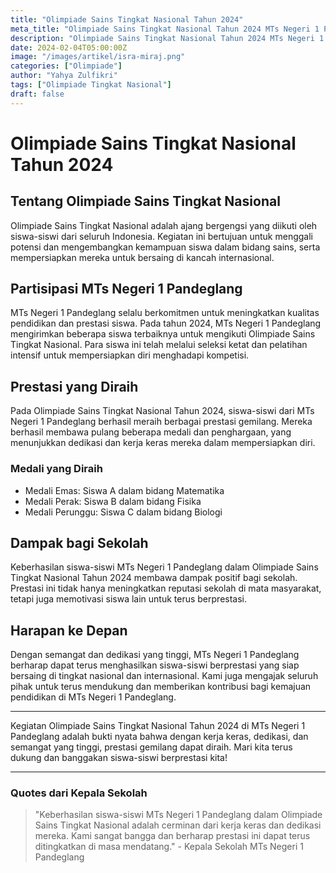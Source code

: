 ```yaml
---
title: "Olimpiade Sains Tingkat Nasional Tahun 2024"
meta_title: "Olimpiade Sains Tingkat Nasional Tahun 2024 MTs Negeri 1 Pandeglang"
description: "Olimpiade Sains Tingkat Nasional Tahun 2024 MTs Negeri 1 Pandeglang"
date: 2024-02-04T05:00:00Z
image: "/images/artikel/isra-miraj.png"
categories: ["Olimpiade"]
author: "Yahya Zulfikri"
tags: ["Olimpiade Tingkat Nasional"]
draft: false
---
```


# Olimpiade Sains Tingkat Nasional Tahun 2024

## Tentang Olimpiade Sains Tingkat Nasional

Olimpiade Sains Tingkat Nasional adalah ajang bergengsi yang diikuti oleh siswa-siswi dari seluruh Indonesia. Kegiatan ini bertujuan untuk menggali potensi dan mengembangkan kemampuan siswa dalam bidang sains, serta mempersiapkan mereka untuk bersaing di kancah internasional.

## Partisipasi MTs Negeri 1 Pandeglang

MTs Negeri 1 Pandeglang selalu berkomitmen untuk meningkatkan kualitas pendidikan dan prestasi siswa. Pada tahun 2024, MTs Negeri 1 Pandeglang mengirimkan beberapa siswa terbaiknya untuk mengikuti Olimpiade Sains Tingkat Nasional. Para siswa ini telah melalui seleksi ketat dan pelatihan intensif untuk mempersiapkan diri menghadapi kompetisi.

## Prestasi yang Diraih

Pada Olimpiade Sains Tingkat Nasional Tahun 2024, siswa-siswi dari MTs Negeri 1 Pandeglang berhasil meraih berbagai prestasi gemilang. Mereka berhasil membawa pulang beberapa medali dan penghargaan, yang menunjukkan dedikasi dan kerja keras mereka dalam mempersiapkan diri.

### Medali yang Diraih

- Medali Emas: Siswa A dalam bidang Matematika
- Medali Perak: Siswa B dalam bidang Fisika
- Medali Perunggu: Siswa C dalam bidang Biologi

## Dampak bagi Sekolah

Keberhasilan siswa-siswi MTs Negeri 1 Pandeglang dalam Olimpiade Sains Tingkat Nasional Tahun 2024 membawa dampak positif bagi sekolah. Prestasi ini tidak hanya meningkatkan reputasi sekolah di mata masyarakat, tetapi juga memotivasi siswa lain untuk terus berprestasi.

## Harapan ke Depan

Dengan semangat dan dedikasi yang tinggi, MTs Negeri 1 Pandeglang berharap dapat terus menghasilkan siswa-siswi berprestasi yang siap bersaing di tingkat nasional dan internasional. Kami juga mengajak seluruh pihak untuk terus mendukung dan memberikan kontribusi bagi kemajuan pendidikan di MTs Negeri 1 Pandeglang.

---

Kegiatan Olimpiade Sains Tingkat Nasional Tahun 2024 di MTs Negeri 1 Pandeglang adalah bukti nyata bahwa dengan kerja keras, dedikasi, dan semangat yang tinggi, prestasi gemilang dapat diraih. Mari kita terus dukung dan banggakan siswa-siswi berprestasi kita!

---

### Quotes dari Kepala Sekolah

> "Keberhasilan siswa-siswi MTs Negeri 1 Pandeglang dalam Olimpiade Sains Tingkat Nasional adalah cerminan dari kerja keras dan dedikasi mereka. Kami sangat bangga dan berharap prestasi ini dapat terus ditingkatkan di masa mendatang." - Kepala Sekolah MTs Negeri 1 Pandeglang
